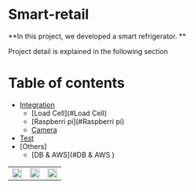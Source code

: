 Smart-retail
============

**In this project, we developed a smart refrigerator. **



Project detail is explained in the following section


Table of contents
==================

<!--ts-->
* [Integration](#Integration)
  * [Load Cell](#Load Cell)
  * [Raspberri pi](#Raspberri pi)
  * [Camera](#Camera)
* [Test](#Test)
* [Others]
  * [DB & AWS](#DB & AWS )

   
<!--te-->





<table border="0">
   <tr>
      <td>
      <img src="./Source/Data_collection/08181_product_w_1_1.png" width="100%" />
      </td>
      <td>
      <img src="./Source/Data_collection/08181_product_w_2_1.png" width="100%" />
      </td>
      <td>
      <img src="./Source//Data_collection/08181_product_w_2_3.png" width="100%" />
      </td>
   </tr>
   </table>



